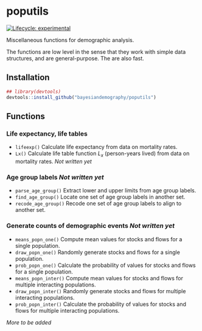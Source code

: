 
<!-- README.md is generated from README.Rmd. Please edit that file -->

# poputils

<!-- badges: start -->

[![Lifecycle:
experimental](https://img.shields.io/badge/lifecycle-experimental-orange.svg)](https://lifecycle.r-lib.org/articles/stages.html#experimental)
<!-- badges: end -->

Miscellaneous functions for demographic analysis.

The functions are low level in the sense that they work with simple data
structures, and are general-purpose. The are also fast.

## Installation

``` r
## library(devtools)
devtools::install_github("bayesiandemography/poputils")
```

## Functions

### Life expectancy, life tables

-   `lifeexp()` Calculate life expectancy from data on mortality rates.
-   `Lx()` Calculate life table function *L<sub>x</sub>* (person-years
    lived) from data on mortality rates. *Not written yet*

### Age group labels *Not written yet*

-   `parse_age_group()` Extract lower and upper limits from age group
    labels.
-   `find_age_group()` Locate one set of age group labels in another
    set.
-   `recode_age_group()` Recode one set of age group labels to align to
    another set.

### Generate counts of demographic events *Not written yet*

-   `means_popn_one()` Compute mean values for stocks and flows for a
    single population.
-   `draw_popn_one()` Randomly generate stocks and flows for a single
    population.
-   `prob_popn_one()` Calculate the probability of values for stocks and
    flows for a single population.
-   `means_popn_inter()` Compute mean values for stocks and flows for
    multiple interacting populations.
-   `draw_popn_inter()` Randomly generate stocks and flows for multiple
    interacting populations.
-   `prob_popn_inter()` Calculate the probability of values for stocks
    and flows for multiple interacting populations.

*More to be added*
